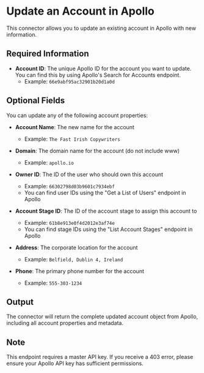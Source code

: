 # Update an Account in Apollo

This connector allows you to update an existing account in Apollo with new information.

## Required Information

- **Account ID**: The unique Apollo ID for the account you want to update. You can find this by using Apollo's Search for Accounts endpoint.
  - Example: `66e9abf95ac32901b20d1a0d`

## Optional Fields

You can update any of the following account properties:

- **Account Name**: The new name for the account
  - Example: `The Fast Irish Copywriters`

- **Domain**: The domain name for the account (do not include www)
  - Example: `apollo.io`

- **Owner ID**: The ID of the user who should own this account
  - Example: `66302798d03b9601c7934ebf`
  - You can find user IDs using the "Get a List of Users" endpoint in Apollo

- **Account Stage ID**: The ID of the account stage to assign this account to
  - Example: `61b8e913e0f4d2012e3af74e`
  - You can find stage IDs using the "List Account Stages" endpoint in Apollo

- **Address**: The corporate location for the account
  - Example: `Belfield, Dublin 4, Ireland`

- **Phone**: The primary phone number for the account
  - Example: `555-303-1234`

## Output

The connector will return the complete updated account object from Apollo, including all account properties and metadata.

## Note

This endpoint requires a master API key. If you receive a 403 error, please ensure your Apollo API key has sufficient permissions.